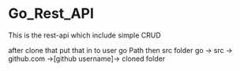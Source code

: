 # Go_Rest_API
This is the rest-api which include simple CRUD

after clone that put that in to user go Path then src folder
go -> src -> github.com ->[github username]-> cloned folder
